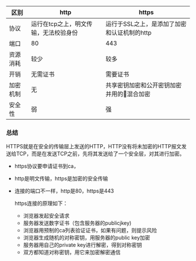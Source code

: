 
| 区别   |http | https   |
| ----- | ------ | ------|
|   协议  |  运行在tcp之上，明文传输，无法校验身份  |  运行于SSL之上，是添加了加密和认证机制的http   |
|   端口  |  80  |   443  |
|   资源消耗  |  较少  |   较多  |
|   开销  |  无需证书  |   需要证书  |
|   加密机制  |  无  |  共享密钥加密和公开密钥加密并用的混合加密   |
|   安全性  |   弱 |    强 |

### 总结

HTTPS就是在安全的传输层上发送的HTTP，HTTP没有将未加密的HTTP报文发送给TCP，而是在发送TCP之前，先将其发送给了一个安全层，对其进行加密。
* https协议要申请证书到ca，
* http是明文传输，https是加密的安全传输
* 连接的端口不一样，http是80，https是443
  
  https连接的原理如下：
  * 浏览器发起安全请求
  * 服务器发送数字证书（包含服务器的publicjkey)
  * 浏览器用预制的ca列表验证证书，如果有问题，则提示风险
  * 浏览器生成随机的对称密钥，用服务器的public key加密
  * 服务器用自己的private key进行解密，得到对称密钥
  * 双方都知道对称密钥，用它来加密解密通信




